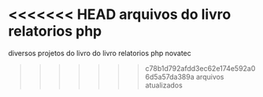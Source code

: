 <<<<<<< HEAD
arquivos do livro relatorios php
=======
diversos projetos do livro do livro relatorios php novatec
>>>>>>> c78b1d792afdd3ec62e174e592a06d5a57da389a
arquivos atualizados
